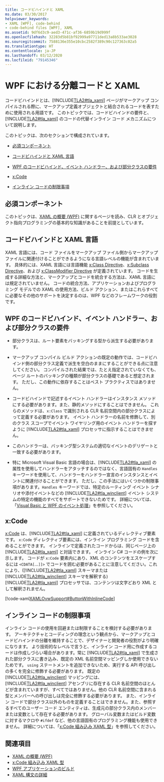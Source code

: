 ```yaml
---
title: コードビハインドと XAML
ms.date: 03/30/2017
helpviewer_keywords:
- XAML [WPF], code-behind
- code-behind files [WPF], XAML
ms.assetid: 9df6d3c9-aed3-471c-af36-6859b19d999f
ms.openlocfilehash: 32283d5b81bf92999a97711ded13a8b533ae3028
ms.sourcegitcommit: 7588136e355e10cbc2582f389c90c127363c02a5
ms.translationtype: HT
ms.contentlocale: ja-JP
ms.lasthandoff: 03/12/2020
ms.locfileid: "79145346"
---
```

# <a name="code-behind-and-xaml-in-wpf"></a>WPF における分離コードと XAML
<a name="introduction"></a> コードビハインドとは、[!INCLUDE[TLA2#tla_xaml](../../../../includes/tla2sharptla-xaml-md.md)] ページがマークアップ コンパイルされる際に、マークアップ定義オブジェクトと結合されるコードを表すために使用される用語です。 このトピックでは、コードビハインドの要件と、[!INCLUDE[TLA2#tla_xaml](../../../../includes/tla2sharptla-xaml-md.md)] のコードの代替インライン コード メカニズムについて説明します。  
  
 このトピックは、次のセクションで構成されています。  
  
- [必須コンポーネント](#Prerequisites)  
  
- [コードビハインドと XAML 言語](#codebehind_and_the_xaml_language)  
  
- [WPF のコードビハインド、イベント ハンドラー、および部分クラスの要件](#Code_behind__Event_Handler__and_Partial_Class)  
  
- [x:Code](#x_Code)  
  
- [インライン コードの制限事項](#Inline_Code_Limitations)  
  
<a name="Prerequisites"></a>
## <a name="prerequisites"></a>必須コンポーネント  
 このトピックは、[XAML の概要 (WPF)](../../../desktop-wpf/fundamentals/xaml.md) に関するページを読み、CLR とオブジェクト指向プログラミングの基本的な知識があることを前提としています。  
  
<a name="codebehind_and_the_xaml_language"></a>
## <a name="code-behind-and-the-xaml-language"></a>コードビハインドと XAML 言語  
 XAML 言語には、コード ファイルをマークアップ ファイル側からマークアップ ファイルに関連付けることができるようになる言語レベルの機能が含まれています。 具体的には、XAML 言語には言語機能 [x:Class Directive](../../../desktop-wpf/xaml-services/xclass-directive.md)、[x:Subclass Directive](../../../desktop-wpf/xaml-services/xsubclass-directive.md)、および [x:ClassModifier Directive](../../../desktop-wpf/xaml-services/xclassmodifier-directive.md) が定義されています。 コードを生成する詳細な方法と、マークアップとコードを統合する方法は、XAML 言語には規定されていません。 コードの統合方法、アプリケーションおよびプログラミング モデルでの XAML の使用方法、ビルド アクション、またはこれらすべてに必要なその他のサポートを決定するのは、WPF などのフレームワークの役割です。  
  
<a name="Code_behind__Event_Handler__and_Partial_Class"></a>
## <a name="code-behind-event-handler-and-partial-class-requirements-in-wpf"></a>WPF のコードビハインド、イベント ハンドラー、および部分クラスの要件  
  
- 部分クラスは、ルート要素をバッキングする型から派生する必要があります。  
  
- マークアップ コンパイル ビルド アクションの既定の動作では、コードビハインド側の部分クラス定義で派生を空白のままにすることができる点に注意してください。 コンパイルされた結果では、たとえ指定されていなくても、ページ ルートのバッキングの種類が部分クラスの基礎であると想定されます。 ただし、この動作に依存することはベスト プラクティスではありません。  
  
- コードビハインドで記述するイベント ハンドラーはインスタンス メソッドにする必要があります。また、静的メソッドにすることはできません。 これらのメソッドは、`x:Class` で識別される CLR 名前空間内の部分クラスによって定義する必要があります。 イベント ハンドラーの名前を修飾して、別のクラス スコープでイベント ワイヤリング用のイベント ハンドラーを探すように [!INCLUDE[TLA2#tla_xaml](../../../../includes/tla2sharptla-xaml-md.md)] プロセッサに指示することはできません。  
  
- このハンドラーは、バッキング型システムの適切なイベントのデリゲートと一致する必要があります。  
  
- 特に Microsoft Visual Basic 言語の場合は、[!INCLUDE[TLA2#tla_xaml](../../../../includes/tla2sharptla-xaml-md.md)] の属性を使用してハンドラーをアタッチするのではなく、言語固有の `Handles` キーワードを使用して、ハンドラーをハンドラー宣言のインスタンスとイベントに関連付けることができます。 ただし、この手法にはいくつかの制限事項があります。`Handles` キーワードでは、特定のルーティング イベント シナリオや添付イベントなどの [!INCLUDE[TLA2#tla_winclient](../../../../includes/tla2sharptla-winclient-md.md)] イベント システムの特定の機能のすべてをサポートできないためです。 詳細については、「[Visual Basic と WPF のイベント処理](visual-basic-and-wpf-event-handling.md)」を参照してください。  
  
<a name="x_Code"></a>
## <a name="xcode"></a>x:Code  
 [x:Code](../../../desktop-wpf/xaml-services/xcode-intrinsic-xaml-type.md) は、[!INCLUDE[TLA2#tla_xaml](../../../../includes/tla2sharptla-xaml-md.md)] に定義されているディレクティブ要素です。 `x:Code` ディレクティブ要素には、インライン プログラミング コードを含めることができます。 インラインで定義されたコードからは、同じページ上の [!INCLUDE[TLA2#tla_xaml](../../../../includes/tla2sharptla-xaml-md.md)] と対話できます。 インライン C# コードの例を次に示します。 コードが `x:Code` 要素内にあり、XML のコンテンツをエスケープするには `<CDATA[`...`]]>` でコードを囲む必要があることに注意してください。これにより、([!INCLUDE[TLA2#tla_xaml](../../../../includes/tla2sharptla-xaml-md.md)] スキーマまたは [!INCLUDE[TLA2#tla_winclient](../../../../includes/tla2sharptla-winclient-md.md)] スキーマを解釈する) [!INCLUDE[TLA2#tla_xaml](../../../../includes/tla2sharptla-xaml-md.md)] プロセッサでは、コンテンツは文字どおり XML として解釈されません。  
  
 [!code-xaml[XAMLOvwSupport#ButtonWithInlineCode](~/samples/snippets/csharp/VS_Snippets_Wpf/XAMLOvwSupport/CSharp/page4.xaml#buttonwithinlinecode)]  
  
<a name="Inline_Code_Limitations"></a>
## <a name="inline-code-limitations"></a>インライン コードの制限事項  
 インライン コードの使用を回避または制限することを検討する必要があります。 アーキテクチャとコーディングの理念という観点から、マークアップとコードビハインドの分離を維持することで、デザイナーと開発者の役割がより明確になります。 より技術的なレベルで言うと、インライン コード用に作成するコードは作成しづらい場合があります。常に [!INCLUDE[TLA2#tla_xaml](../../../../includes/tla2sharptla-xaml-md.md)] で生成された部分クラスに書き込み、既定の XML 名前空間マッピングしか使用できないためです。 `using` ステートメントを追加できないため、実行する API 呼び出しの多くを完全に修飾する必要があります。 既定の [!INCLUDE[TLA2#tla_winclient](../../../../includes/tla2sharptla-winclient-md.md)] マッピングには、[!INCLUDE[TLA2#tla_winclient](../../../../includes/tla2sharptla-winclient-md.md)] アセンブリに存在する CLR 名前空間のほとんどが含まれていますが、すべてではありません。他の CLR 名前空間に含まれる型とメンバーへの呼び出しは完全に修飾する必要があります。 また、インライン コードで部分クラス以外のものを定義することはできません。また、参照するすべてのユーザー コード エンティティは、生成元の部分クラス内のメンバーまたは変数として存在する必要があります。 グローバル変数またはビルド変数に対するマクロや `#ifdef` など、他の言語固有のプログラミング機能も使用できません。 詳細については、「[x:Code 組み込み XAML 型](../../../desktop-wpf/xaml-services/xcode-intrinsic-xaml-type.md)」を参照してください。  
  
## <a name="see-also"></a>関連項目

- [XAML の概要 (WPF)](../../../desktop-wpf/fundamentals/xaml.md)
- [x:Code 組み込み XAML 型 ](../../../desktop-wpf/xaml-services/xcode-intrinsic-xaml-type.md)
- [WPF アプリケーションのビルド](../app-development/building-a-wpf-application-wpf.md)
- [XAML 構文の詳細](xaml-syntax-in-detail.md)
